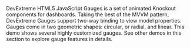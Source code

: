 DevExtreme HTML5 JavaScript Gauges is a set of animated Knockout components for dashboards. Taking the best of the MVVM pattern, DevExtreme Gauges support two-way binding to view model properties. Gauges come in two geometric shapes: circular, or radial, and linear. This demo shows several highly customized gauges. See other demos in this section to explore gauge features in details.